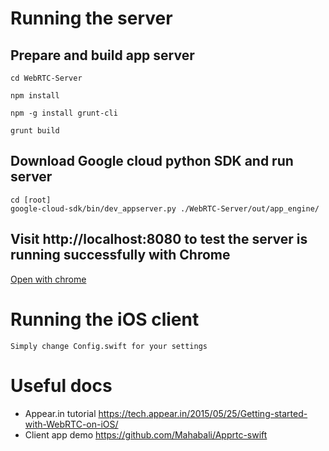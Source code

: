 # Running the server

## Prepare and build app server
```
cd WebRTC-Server

npm install

npm -g install grunt-cli

grunt build
```
## Download Google cloud python SDK and run server

```
cd [root]
google-cloud-sdk/bin/dev_appserver.py ./WebRTC-Server/out/app_engine/

```

## Visit http://localhost:8080 to test the server is running successfully with Chrome

[Open with chrome](http://localhost:8080)

# Running the iOS client
`
Simply change Config.swift for your settings
`

# Useful docs
* Appear.in tutorial
https://tech.appear.in/2015/05/25/Getting-started-with-WebRTC-on-iOS/
* Client app demo
https://github.com/Mahabali/Apprtc-swift